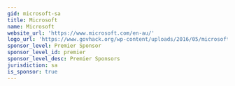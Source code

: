 ```yaml
---
gid: microsoft-sa
title: Microsoft
name: Microsoft
website_url: 'https://www.microsoft.com/en-au/'
logo_url: 'https://www.govhack.org/wp-content/uploads/2016/05/microsoft.png'
sponsor_level: Premier Sponsor
sponsor_level_id: premier
sponsor_level_desc: Premier Sponsors
jurisdiction: sa
is_sponsor: true
---
```

